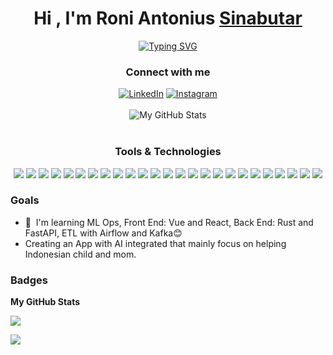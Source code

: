 <h1 align="center">Hi , I'm Roni Antonius <a href="https://www.linkedin.com/in/aantoniusron" target="_blank">Sinabutar</a></h1>
<p align="center">
  <a href="https://git.io/typing-svg"><img src="https://readme-typing-svg.herokuapp.com?font=Fira+Code&pause=1000&color=C9D1D9&center=true&width=435&lines=I'm+a+Software+Developer.;Welcome+to+my+GitHub+page." alt="Typing SVG" /></a>
</p>

<h3 align="center"> Connect with me </h3>
<div align="center">
   <a href="https://www.linkedin.com/in/aantoniusron" target="_blank"><img src="https://img.shields.io/badge/LinkedIn-171A20?style=for-the-badge&logo=linkedin&logoColor=0077B5" alt="LinkedIn"></a>
  <a href="https://www.instagram.com/aantoniusron" target="_blank"><img src="https://img.shields.io/badge/Instagram-171A20?style=for-the-badge&logo=instagram&logoColor=E4405F" alt="Instagram"></a>
</div>

<br>
<div align="center">
  <img alt="My GitHub Stats" src="https://github-profile-summary-cards.vercel.app/api/cards/profile-details?username=roniantoniius&theme=nord_dark">
</div>
<br>

<h3 align="center"> Tools & Technologies </h3>
<p align="center"> 
  <img src="https://img.shields.io/badge/JAVA-171A20?style=for-the-badge&logoColor=005C84">
  <img src="https://img.shields.io/badge/JavaScript-171A20?style=for-the-badge&logo=javascript&logoColor=F7DF1E">
  <img src="https://img.shields.io/badge/Python-171A20?style=for-the-badge&logo=python&logoColor=3776AB">
  <img src="https://img.shields.io/badge/C++-171A20?style=for-the-badge&logo=cplusplus&logoColor=00599C">
  <img src="https://img.shields.io/badge/Keras-171A20?style=for-the-badge&logo=keras&logoColor=D00000">
  <img src="https://img.shields.io/badge/FastAPI-171A20?style=for-the-badge&logo=fastapi&logoColor=00B140">
  <img src="https://img.shields.io/badge/React-171A20?style=for-the-badge&logo=react&logoColor=61DAFB">
  <img src="https://img.shields.io/badge/Vue.js-171A20?style=for-the-badge&logo=vue.js&logoColor=4FC08D">
  <img src="https://img.shields.io/badge/Flask-171A20?style=for-the-badge&logo=flask&logoColor=000000">
  <img src="https://img.shields.io/badge/Django-171A20?style=for-the-badge&logo=django&logoColor=092E20">
  <img src="https://img.shields.io/badge/TypeScript-171A20?style=for-the-badge&logo=typescript&logoColor=007ACC">
  <img src="https://img.shields.io/badge/Tableau-171A20?style=for-the-badge&logo=tableau&logoColor=E97627">
  <img src="https://img.shields.io/badge/Looker-171A20?style=for-the-badge&logo=looker&logoColor=F24E1E">
  <img src="https://img.shields.io/badge/Apache%20Airflow-171A20?style=for-the-badge&logo=apacheairflow&logoColor=017C74">
  <img src="https://img.shields.io/badge/Apache%20Spark-171A20?style=for-the-badge&logo=apachespark&logoColor=E25A1C">
  <img src="https://img.shields.io/badge/PostgreSQL-171A20?style=for-the-badge&logo=postgresql&logoColor=4169E1">
  <img src="https://img.shields.io/badge/MongoDB-171A20?style=for-the-badge&logo=mongodb&logoColor=47A248">
  <img src="https://img.shields.io/badge/MySQL-171A20?style=for-the-badge&logo=mysql&logoColor=00758F">
  <img src="https://img.shields.io/badge/Docker-171A20?style=for-the-badge&logo=docker&logoColor=2496ED">
  <img src="https://img.shields.io/badge/Selenium-171A20?style=for-the-badge&logo=selenium&logoColor=43B02A">
  <img src="https://img.shields.io/badge/Git-171A20?style=for-the-badge&logo=git&logoColor=F05032">
  <img src="https://img.shields.io/badge/GitHub-171A20?style=for-the-badge&logo=github&logoColor=FFFFFF">
  <img src="https://img.shields.io/badge/Node.js-171A20?style=for-the-badge&logo=node.js&logoColor=8CC84B">
  <img src="https://img.shields.io/badge/Firebase-171A20?style=for-the-badge&logo=firebase&logoColor=FFCA28">
  <img src="https://img.shields.io/badge/Kubernetes -171A20?style=for-the-badge&logo=kubernetes&logoColor=326CE5"> 
</p>

### Goals
* 🧠  I'm learning ML Ops, Front End: Vue and React, Back End: Rust and FastAPI, ETL with Airflow and Kafka😊
* Creating an App with AI integrated that mainly focus on helping Indonesian child and mom.

### Badges

<b>My GitHub Stats</b>

<a href="http://www.github.com/roniantoniius"><img src="https://github-readme-streak-stats.herokuapp.com/?user=roniantoniius&stroke=ffffff&background=1c1917&ring=f97316&fire=f97316&currStreakNum=ffffff&currStreakLabel=f97316&sideNums=ffffff&sideLabels=ffffff&dates=ffffff&hide_border=true" /></a>

![](https://komarev.com/ghpvc/?username=aantoniusron&color=green)
